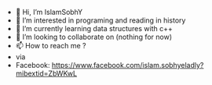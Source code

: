 - 👋 Hi, I’m IslamSobhY
- 👀 I’m interested in programing and reading in history
- 🌱 I’m currently learning data structures with c++
- 💞️ I’m looking to collaborate on (nothing for now)
- 📫 How to reach me ?
- via
- Facebook: 
https://www.facebook.com/islam.sobhyeladly?mibextid=ZbWKwL


  

<!---
Sisco22-maker/Sisco22-maker is a ✨ special ✨ repository because its `README.md` (this file) appears on your GitHub profile.
You can click the Preview link to take a look at your changes.
--->
